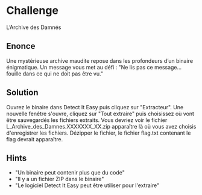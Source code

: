 # Challenge
L’Archive des Damnés

## Enonce
Une mystérieuse archive maudite repose dans les profondeurs d’un binaire énigmatique. Un message vous met au défi :
"Ne lis pas ce message... fouille dans ce qui ne doit pas être vu."

## Solution
Ouvrez le binaire dans Detect It Easy puis cliquez sur "Extracteur".
Une nouvelle fenêtre s'ouvre, cliquez sur "Tout extraire" puis choisissez où vont être sauvegardés les fichiers extraits.
Vous devriez voir le fichier L_Archive_des_Damnes.XXXXXXX_XX.zip apparaître là où vous avez choisis d'enregistrer les fichiers.
Dézipper le fichier, le fichier flag.txt contenant le flag devrait apparaître.

## Hints
- "Un binaire peut contenir plus que du code"
- "Il y a un fichier ZIP dans le binaire"
- "Le logiciel Detect It Easy peut être utiliser pour l'extraire"